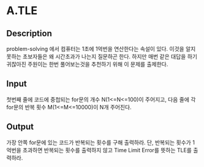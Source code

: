 # A.TLE

## Description

problem-solving 에서 컴퓨터는 1초에 1억번을 연산한다는 속설이 있다. 이것을 알지 못하는 초보자들은 왜 시간초과가 나는지 질문하곤 한다. 하지만 매번 같은 대답을 하기 귀찮아진 주원이는 한번 풀어보는것을 추천하기 위해 이 문제를 출제한다.

## Input

첫번째 줄에 코드에 중첩되는 for문의 개수 N(1<=N<=100)이 주어지고, 다음 줄에 각 for문의 반복 횟수 M(1<=M<=10000)이 N개 주어진다. 

## Output

가장 안쪽 for문에 있는 코드가 반복되는 횟수를 구해 출력하라. 단, 반복되는 횟수가 1억번을 초과하면 반복되는 횟수를 출력하지 않고 Time Limit Error를 뜻하는 TLE를 출력하라.


